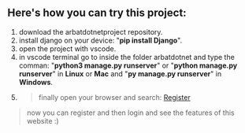 ## Here's how you can try this project:
1. download the arbatdotnetproject repository.
2. install django on your device: "**pip install Django**".
3. open the project with vscode.
4. in vscode terminal go to inside the folder arbatdotnet and type the comman: "**python3 manage.py runserver**" or
   "**python manage.py runserver**" in **Linux** or **Mac** and "**py manage.py runserver**" in **Windows**.
6. >finally open your browser and search: [Register](http://localhost:8000/blogger/register/)
>now you can register and then login and see the features of this website :)
